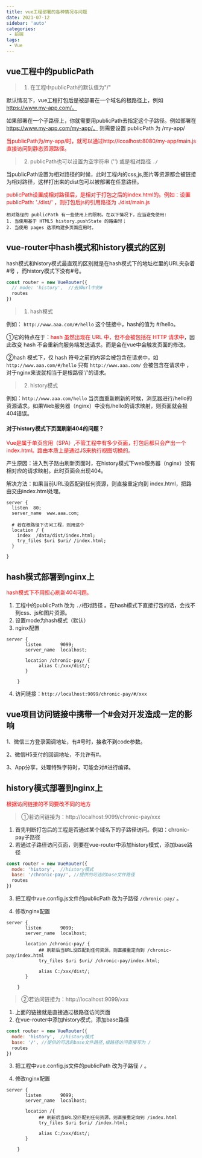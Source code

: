 ```yaml
---
title: vue工程部署的各种情况与问题
date: 2021-07-12
sidebar: 'auto'
categories: 
 - 前端
tags:
 - Vue
---
```


## vue工程中的publicPath

> 1. 在工程中publicPath的默认值为"/"

默认情况下，vue工程打包后是被部署在一个域名的根路径上，例如 https://www.my-app.com/。

如果部署在一个子路径上，你就需要用publicPath去指定这个子路径。例如部署在 https://www.my-app.com/my-app/。 则需要设置 publicPath 为 /my-app/


<span style="color: red;">当publicPath为/my-app/时，就可以通过http://lcoalhost:8080/my-app/main.js 直接访问到静态资源路径。</span>


> 2. publicPath也可以设置为空字符串 ('') 或是相对路径 `./`

当publicPath设置为相对路径的时候，此时工程内的css,js,图片等资源都会被链接为相对路径，这样打出来的dist包可以被部署在任意路径。

<span style="color: red;">publicPath设置成相对路径后，是相对于打包之后的index.html的。例如：设置 publicPath: './dist/' ，则打包后js的引用路径为 ./dist/main.js </span>


```
相对路径的 publicPath 有一些使用上的限制。在以下情况下，应当避免使用:
1. 当使用基于 HTML5 history.pushState 的路由时；
2. 当使用 pages 选项构建多页面应用时。
```

## vue-router中hash模式和history模式的区别

hash模式和history模式最直观的区别就是在hash模式下的地址栏里的URL夹杂着#号 ，而history模式下没有#号。

```js
const router = new VueRouter({
  // mode: 'history',  //去掉url中的#
  routes
})
```



> 1. hash模式

例如： `http://www.aaa.com/#/hello` 这个链接中，hash的值为 #/hello。

①它的特点在于：<span style="color: red;">hash 虽然出现在 URL 中，但不会被包括在 HTTP 请求中</span>，因此改变 hash 不会重新向服务端发送请求。而是会在vue中会触发页面的修改。

②hash 模式下，仅 hash 符号之前的内容会被包含在请求中，如 `http://www.aaa.com/#/hello` 只有 `http://www.aaa.com/` 会被包含在请求中 ，对于nginx来说就相当于是根路径'/'的请求。 


> 2. history模式

例如：`http://www.aaa.com/hello` 当页面重新刷新的时候，浏览器进行/hello的资源请求。如果Web服务器（nginx）中没有/hello的请求映射，则页面就会报404错误。


#### 对于history模式下页面刷新404的问题？

<span style="color: red;">Vue是属于单页应用（SPA）,不管工程中有多少页面，打包后都只会产出一个index.html。路由本质上是通过JS来执行视图切换的。</span>

产生原因：进入到子路由刷新页面时，在history模式下web服务器（nginx）没有相对应的请求映射。此时页面会出现404。

解决方法：如果当前URL没匹配到任何资源，则直接重定向到 index.html，把路由交由index.html处理。

```nginx
server {
  listen  80;
  server_name  www.aaa.com;

  # 若在根路径下访问工程，则用这个
  location / {
    index  /data/dist/index.html;
    try_files $uri $uri/ /index.html;
  }

}
```

## hash模式部署到nginx上

<span style="color: red;">hash模式下不用担心刷新404问题。</span>

1. 工程中的publicPath 改为 `./`相对路径 。在hash模式下直接打包的话，会找不到css、js和图片资源。
2. 设置mode为hash模式（默认）
3. nginx配置

```nginx
server {
       listen       9099;
       server_name  localhost;

	   location /chronic-pay/ {
		    alias C:/xxx/dist/;
       }

    }
```

4. 访问链接：`http://localhost:9099/chronic-pay/#/xxx`


## vue项目访问链接中携带一个#会对开发造成一定的影响

1、微信三方登录回调地址，有#号时，接收不到code参数。

2、微信H5支付的回调地址，不允许有#。

3、App分享，处理特殊字符时，可能会对#进行编译。


## history模式部署到nginx上

<span style="color: red;">根据访问链接的不同要改不同的地方</span>

> ①若访问链接为：http://localhost:9099/chronic-pay/xxx

1. 首先判断打包后的工程是否通过某个域名下的子路径访问。例如：chronic-pay子路径
2. 若通过子路径访问页面，则要在vue-router中添加history模式，添加base路径

```js
const router = new VueRouter({
  mode: 'history',  //history模式
  base: '/chronic-pay/', //提供的可选的base文件路径
  routes
})
```

3. 把工程中vue.config.js文件的publicPath 改为子路径 `/chronic-pay/` 。

4. 修改nginx配置

```nginx
server {
       listen       9099;
       server_name  localhost;

	   location /chronic-pay/ {
            ## 刷新后当URL没匹配到任何资源，则直接重定向到 /chronic-pay/index.html
            try_files $uri $uri/ /chronic-pay/index.html;
            
            alias C:/xxx/dist/;
       }

    }
```

> ②若访问链接为：http://localhost:9099/xxx

1. 上面的链接就是直接通过根路径访问页面
2. 在vue-router中添加history模式，添加base路径

```js
const router = new VueRouter({
  mode: 'history',  //history模式
  base: '/', //提供的可选的base文件路径,根路径访问直接写为 /
  routes
})
```

3. 把工程中vue.config.js文件的publicPath 改为子路径 `/` 。

4. 修改nginx配置

```nginx
server {
       listen       9099;
       server_name  localhost;

	   location /{
            ## 刷新后当URL没匹配到任何资源，则直接重定向到 /index.html
            try_files $uri $uri/ /index.html;
            
            alias C:/xxx/dist/;
       }

    }
```